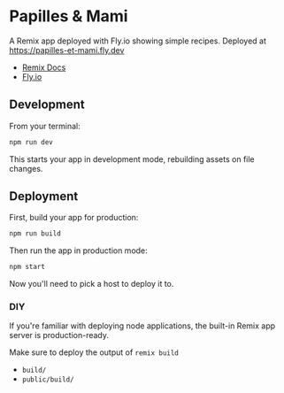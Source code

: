# Papilles & Mami

A Remix app deployed with Fly.io showing simple recipes. Deployed at https://papilles-et-mami.fly.dev

- [Remix Docs](https:o//remix.run/docs)
- [Fly.io](https://fly.io/docs)

## Development

From your terminal:

```sh
npm run dev
```

This starts your app in development mode, rebuilding assets on file changes.

## Deployment

First, build your app for production:

```sh
npm run build
```

Then run the app in production mode:

```sh
npm start
```

Now you'll need to pick a host to deploy it to.

### DIY

If you're familiar with deploying node applications, the built-in Remix app server is production-ready.

Make sure to deploy the output of `remix build`

- `build/`
- `public/build/`
